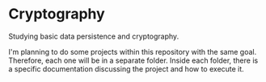 # Cryptography
Studying basic data persistence and cryptography.

I'm planning to do some projects within this repository with the same goal. Therefore, each one will be in a separate folder. Inside each folder, there is a specific documentation discussing the project and how to execute it.
